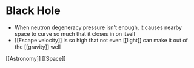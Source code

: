# Black Hole

- When neutron degeneracy pressure isn't enough, it causes nearby space to curve so much that it closes in on itself
- [[Escape velocity]] is so high that not even [[light]] can make it out of the [[gravity]] well

[[Astronomy]] [[Space]]

